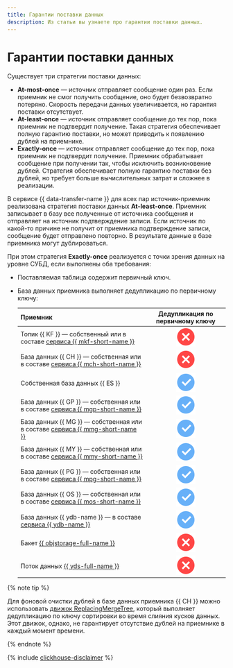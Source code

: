 ```yaml
---
title: Гарантии поставки данных
description: Из статьи вы узнаете про гарантии поставки данных.
---
```


# Гарантии поставки данных

Существует три стратегии поставки данных:

* **At-most-once** — источник отправляет сообщение один раз. Если приемник не смог получить сообщение, оно будет безвозвратно потеряно. Скорость передачи данных увеличивается, но гарантия поставки отсутствует.
* **At-least-once** — источник отправляет сообщение до тех пор, пока приемник не подтвердит получение. Такая стратегия обеспечивает полную гарантию поставки, но может приводить к появлению дублей на приемнике.
* **Exactly-once** — источник отправляет сообщение до тех пор, пока приемник не подтвердит получение. Приемник обрабатывает сообщение при получении так, чтобы исключить возникновение дублей. Стратегия обеспечивает полную гарантию поставки без дублей, но требует больше вычислительных затрат и сложнее в реализации.

В сервисе {{ data-transfer-name }} для всех пар источник-приемник реализована стратегия поставки данных **At-least-once**. Приемник записывает в базу все полученные от источника сообщения и отправляет на источник подтверждение записи. Если источник по какой-то причине не получит от приемника подтверждение записи, сообщение будет отправлено повторно. В результате данные в базе приемника могут дублироваться.

При этом стратегия **Exactly-once** реализуется с точки зрения данных на уровне СУБД, если выполнены оба требования:

* Поставляемая таблица содержит первичный ключ.
* База данных приемника выполняет дедупликацию по первичному ключу:

    | Приемник             | Дедупликация по первичному ключу                                              |
    |-------------------------------------------------------------------------------|:-----------------------------------------------------------------:|
    | Топик {{ KF }} — собственный или в составе [сервиса {{ mkf-short-name }}](../../managed-kafka/)             | ![no](../../_assets/common/no.svg)   |
    | База данных {{ CH }} — собственная или в составе [сервиса {{ mch-short-name }}](../../managed-clickhouse/)  | ![no](../../_assets/common/no.svg)   |
    | Собственная база данных {{ ES }}                                                                            | ![yes](../../_assets/common/yes.svg)  |
    | База данных {{ GP }} — собственная или в составе [сервиса {{ mgp-short-name }}](../../managed-greenplum/)   | ![yes](../../_assets/common/yes.svg) |
    | База данных {{ MG }} — собственная или в составе [сервиса {{ mmg-short-name }}](../../managed-mongodb/)     | ![yes](../../_assets/common/yes.svg) |
    | База данных {{ MY }} — собственная или в составе [сервиса {{ mmy-short-name }}](../../managed-mysql/)       | ![yes](../../_assets/common/yes.svg) |
    | База данных {{ PG }} — собственная или в составе [сервиса {{ mpg-short-name }}](../../managed-postgresql/)  | ![yes](../../_assets/common/yes.svg) |
    | База данных {{ OS }} — собственная или в составе [сервиса {{ mos-short-name }}](../../managed-opensearch/)  | ![yes](../../_assets/common/yes.svg) |
    | База данных {{ ydb-name }} — в составе [сервиса {{ ydb-name }}](../../ydb/)                                 | ![yes](../../_assets/common/yes.svg) |
    | Бакет [{{ objstorage-full-name }}](../../storage/)                                                          | ![no](../../_assets/common/no.svg) |
    | Поток данных [{{ yds-full-name }}](../../data-streams/)                                                     | ![no](../../_assets/common/no.svg) |

{% note tip %}

Для фоновой очистки дублей в базе данных приемника {{ CH }} можно использовать [движок ReplacingMergeTree](https://clickhouse.com/docs/ru/engines/table-engines/mergetree-family/replacingmergetree), который выполняет дедупликацию по ключу сортировки во время слияния кусков данных. Этот движок, однако, не гарантирует отсутствие дублей на приемнике в каждый момент времени.

{% endnote %}

{% include [clickhouse-disclaimer](../../_includes/clickhouse-disclaimer.md) %}
